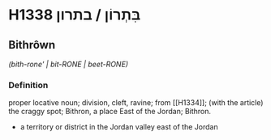 # H1338 בִּתְרוֹן / בתרון

## Bithrôwn

_(bith-rone' | bit-RONE | beet-RONE)_

### Definition

proper locative noun; division, cleft, ravine; from [[H1334]]; (with the article) the craggy spot; Bithron, a place East of the Jordan; Bithron.

- a territory or district in the Jordan valley east of the Jordan

